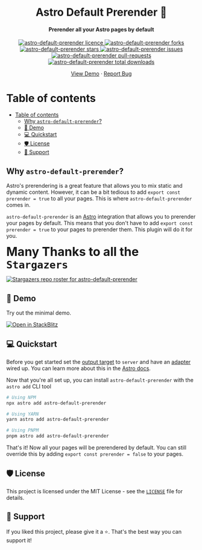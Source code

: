 <!-- Ignore the comments, they are for the most placeholders for ideas -->
<h1 align="center">Astro Default Prerender 🚀</h1>
<h4 align="center">Prerender all your Astro pages by default</h4>

<p align="center">
    <a href="https://github.com/MoustaphaDev/astro-default-prerender/blob/master/LICENSE" target="_blank">
        <img src="https://img.shields.io/github/license/MoustaphaDev/astro-default-prerender?style=flat-square" alt="astro-default-prerender licence" />
    </a>
    <a href="https://github.com/MoustaphaDev/astro-default-prerender/fork" target="_blank">
        <img src="https://img.shields.io/github/forks/MoustaphaDev/astro-default-prerender?style=flat-square" alt="astro-default-prerender forks"/>
    </a>
    <a href="https://github.com/MoustaphaDev/astro-default-prerender/stargazers" target="_blank">
        <img src="https://img.shields.io/github/stars/MoustaphaDev/astro-default-prerender?style=flat-square" alt="astro-default-prerender stars"/>
    </a>
    <a href="https://github.com/MoustaphaDev/astro-default-prerender/issues" target="_blank">
        <img src="https://img.shields.io/github/issues/MoustaphaDev/astro-default-prerender?style=flat-square" alt="astro-default-prerender issues"/>
    </a>
    <a href="https://github.com/MoustaphaDev/astro-default-prerender/pulls" target="_blank">
        <img src="https://img.shields.io/github/issues-pr/MoustaphaDev/astro-default-prerender?style=flat-square" alt="astro-default-prerender pull-requests"/>
    </a>
    <a href="https://npmjs.com/package/astro-default-prerender" target="_blank">
        <img src="https://img.shields.io/npm/dt/astro-default-prerender.svg" alt="astro-default-prerender total downloads" />
    </a>
</p>

<p align="center">
    <a href="https://stackblitz.com/github/MoustaphaDev/astro-default-prerender/tree/main/demo" target="_blank">View Demo</a>
    ·
    <a href="https://github.com/MoustaphaDev/astro-default-prerender/issues/new/choose" target="_blank">Report Bug</a>
</p>



<!-- TOC start -->
# Table of contents
- [Table of contents](#table-of-contents)
  - [Why `astro-default-prerender`?](#why-astro-default-prerender)
  - [🚀 Demo](#-demo)
  - [💻 Quickstart](#-quickstart)
  - [🛡️ License](#️-license)
  - [🙏 Support](#-support)
<!-- TOC end --><!-- Generated with https://marketplace.visualstudio.com/items?itemName=yzhang.markdown-all-in-one -->

## Why `astro-default-prerender`?
Astro's prerendering is a great feature that allows you to mix static and dynamic content. However, it can be a bit tedious to add `export const prerender = true` to all your pages. This is where `astro-default-prerender` comes in.

`astro-default-prerender` is an [Astro](https://astro.build/) integration that allows you to prerender your pages by default. This means that you don't have to add `export const prerender = true` to your pages to prerender them. This plugin will do it for you.

<strong style="font-size:2rem">Many Thanks to all the `Stargazers`</strong>

[![Stargazers repo roster for astro-default-prerender](https://reporoster.com/stars/MoustaphaDev/astro-default-prerender)](https://github.com/MoustaphaDev/astro-default-prerender/stargazers)

## 🚀 Demo
Try out the minimal demo.

[![Open in StackBlitz](https://developer.stackblitz.com/img/open_in_stackblitz.svg)](https://stackblitz.com/github/MoustaphaDev/astro-default-prerender/tree/main/demo)

## 💻 Quickstart
Before you get started set the [output target](https://docs.astro.build/en/reference/configuration-reference/#output) to `server` and have an [adapter](https://docs.astro.build/en/guides/deploy/vercel/#adapter-for-ssr) wired up. You can learn more about this in the [Astro docs](https://docs.astro.build/en/guides/server-side-rendering/#enabling-ssr-in-your-project).

Now that you're all set up, you can install `astro-default-prerender` with the `astro add` CLI tool
```sh
# Using NPM
npx astro add astro-default-prerender

# Using YARN
yarn astro add astro-default-prerender

# Using PNPM
pnpm astro add astro-default-prerender
```

That's it! Now all your pages will be prerendered by default. You can still override this by adding `export const prerender = false` to your pages.

## 🛡️ License
This project is licensed under the MIT License - see the [`LICENSE`](LICENSE) file for details.

## 🙏 Support

If you liked this project, please give it a ⭐️. That's the best way you can support it!
